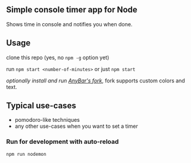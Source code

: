 ## Simple console timer app for Node
Shows time in console and notifies you when done.

## Usage
clone this repo (yes, no `npm -g` option yet)

run `npm start <number-of-minutes>` or just `npm start`

_optionally install and run [AnyBar's fork](https://github.com/sfsam/AnyBar)_, fork supports custom colors and text.

## Typical use-cases
* pomodoro-like techniques
* any other use-cases when you want to set a timer

### Run for development with auto-reload
`npm run nodemon`
